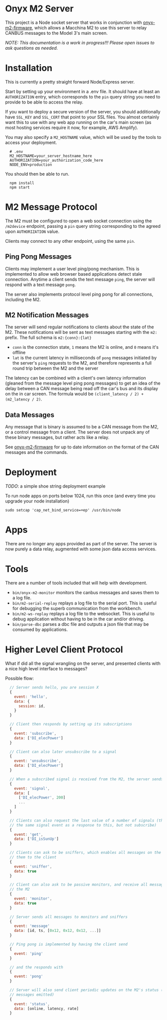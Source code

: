 # Onyx M2 Server

This project is a Node socket server that works in conjunction with [onyx-m2-firmware](https://github.com/johnmccalla/tesla-onyx-m2-firmware), which allows a Macchina M2 to use this server to relay CANBUS messages to the Model 3's main screen.

*NOTE: This documentation is a work in progress!!! Please open issues to ask questions as needed.*

# Installation

This is currently a pretty straight forward Node/Express server.

Start by setting up your environment in a .env file. It should have at least an `AUTHORIZATION` entry, which corresponds
to the `pin` query string you need to provide to be able to access the relay.

If you want to deploy a secure version of the server, you should additionally have `SSL_KEY` and `SSL_CERT` that point
to your SSL files. You almost certainly want this to use with any web app running on the car's main screen (as most
hosting services require it now, for example, AWS Amplify).

You may also specify a `M2_HOSTNAME` value, which will be used by the tools to access your deployment.

```
  # .env
  M2_HOSTNAME=your_server_hostname_here
  AUTHORIZATION=your_authorization_code_here
  NODE_ENV=production
```

You should then be able to run.
```
  npm install
  npm start
```

# M2 Message Protocol

The M2 must be configured to open a web socket connection using the `/m2device` endpoint,
passing a `pin` query string corresponding to the agreed upon `AUTHORIZATION` value.

Clients may connect to any other endpoint, using the same `pin`.

## Ping Pong Messages

Clients may implement a user level ping/pong mechanism. This is implemented to allow
web browser based applications detect stale connection. Anytime a client sends the
text message `ping`, the server will respond with a text message `pong`.

The server also implements protocol level ping pong for all connections, including the
M2.

## M2 Notification Messages

The server will send regular notifications to clients about the state of the M2. These
notifications will be sent as text messages starting with the `m2:` prefix. The full
schema is `m2:{conn}:{lat}`

  - `conn` is the connection state, `1` means the M2 is online, and `0` means it's
    offline
  - `lat` is the current latency in milliseconds of `pong` messages initiated by
    the server's `ping` requests to the M2, and therefore represents a full round
    trip between the M2 and the server

The latency can be combined with a client's own latency information (gleaned from
the message level ping pong messages) to get an idea of the delay between a CAN
message being read off the car's bus and its display on the in car screen. The formula
would be `(client_latency / 2) + (m2_latency / 2)`.

## Data Messages

Any message that is binary is assumed to be a CAN message from the M2, or a control
message from a client. The server does not unpack any of these binary messages, but
rather acts like a relay.

See [onyx-m2-firmware](https://github.com/johnmccalla/tesla-onyx-m2-firmware) for
up to date information on the format of the CAN messages and the commands.

# Deployment

*TODO*: a simple shoe string deployment example

To run node apps on ports below 1024, run this once (and every time you upgrade your
node installation)
```
sudo setcap 'cap_net_bind_service=+ep' /usr/bin/node
```

# Apps

There are no longer any apps provided as part of the server. The server is now purely a data relay,
augmented with some json data access services.

# Tools

There are a number of tools included that will help with development.

- `bin/onyx-m2-monitor` monitors the canbus messages and saves them to a log file.
- `bin/m2-serial-replay` replays a log file to the serial port. This is useful for debugging the superb communication from the workbench.
- `bin/m2-ws-replay` replays a log file to the websocket. This is useful to debug application without having to be in the car and/or driving.
- `bin/parse-dbc` parses a dbc file and outputs a json file that may be consumed by applications.

# Higher Level Client Protocol

What if did all the signal wrangling on the server, and presented clients with a
nice high level interface to messages?

Possible flow:

```js
  // Server sends hello, you are session X
  {
    event: 'hello',
    data: {
      session: id,
    }
  }

  // Client then responds by setting up its subscriptions
  {
    event: 'subscribe',
    data: ['DI_elecPower']
  }

  // Client can also later unsubscribe to a signal
  {
    event: 'unsubscribe',
    data: ['DI_elecPower']
  }

  // When a subscribed signal is received from the M2, the server sends
  {
    event: 'signal',
    data: [
      ['DI_elecPower', 200]
      ...
    ]
  }

  // Clients can also request the last value of a number of signals (the server will emit
  // the same signal event as a response to this, but not subscribe)
  {
    event: 'get',
    data: ['DI_isSunUp']
  }

  // Clients can ask to be sniffers, which enables all messages on the M2 and forwards
  // them to the client
  {
    event: 'sniffer',
    data: true
  }

  // Client can also ask to be passive monitors, and receive all messages sent by
  // the M2
  {
    event: 'monitor',
    data: true
  }

  // Server sends all messages to monitors and sniffers
  {
    event: 'message'
    data: [id, ts, [0x12, 0x12, 0x12, ...]]
  }

  // Ping pong is implemented by having the client send
  {
    event: 'ping'
  }

  // and the responds with
  {
    event: 'pong'
  }

  // Server will also send client periodic updates on the M2's status (including rate of
  // messages emitted)
  {
    event: 'status',
    data: [online, latency, rate]
  }
```